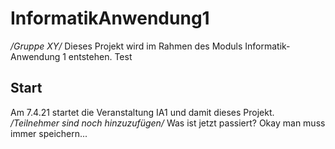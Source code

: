 # InformatikAnwendung1
*/Gruppe XY/*
Dieses Projekt wird im Rahmen des Moduls Informatik-Anwendung 1 entstehen. 
Test
## Start
Am 7.4.21 startet die Veranstaltung IA1 und damit dieses Projekt.  
*/Teilnehmer sind noch hinzuzufügen/* 
 Was ist jetzt passiert? Okay man muss immer speichern...
  
